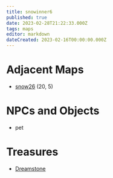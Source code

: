 ```yaml
---
title: snowinner6
published: true
date: 2023-02-28T21:22:33.000Z
tags: maps
editor: markdown
dateCreated: 2023-02-16T00:00:00.000Z
---
```



# Adjacent Maps
 * [snow26](/maps/snow26) (20, 5)

# NPCs and Objects
 * pet

# Treasures
 * [Dreamstone](/items/dreamstone)
